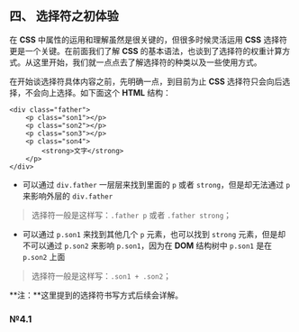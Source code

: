 ## 四、 选择符之初体验

在 **CSS** 中属性的运用和理解虽然是很关键的，但很多时候灵活运用 **CSS** 选择符更是一个关键。在前面我们了解 **CSS** 的基本语法，也谈到了选择符的权重计算方式。从这里开始，我们就一点点去了解选择符的种类以及一些使用方式。

在开始谈选择符具体内容之前，先明确一点，到目前为止 **CSS** 选择符只会向后选择，不会向上选择。如下面这个 **HTML** 结构：

	<div class="father">
		<p class="son1"></p>
		<p class="son2"></p>
		<p class="son3"></p>
		<p class="son4">
			<strong>文字</strong>
		</p>
	</div>

* 可以通过 `div.father` 一层层来找到里面的 `p` 或者 `strong`，但是却无法通过 `p` 来影响外层的 `div.father`
> 选择符一般是这样写：`.father p` 或者 `.father strong`；
* 可以通过 `p.son1` 来找到其他几个 `p` 元素，也可以找到 `strong` 元素，但是却不可以通过 `p.son2` 来影响 `p.son1`，因为在 **DOM** 结构树中 `p.son1` 是在 `p.son2` 上面
> 选择符一般是这样写：`.son1 + .son2`；

**注：**这里提到的选择符书写方式后续会详解。

### №4.1 